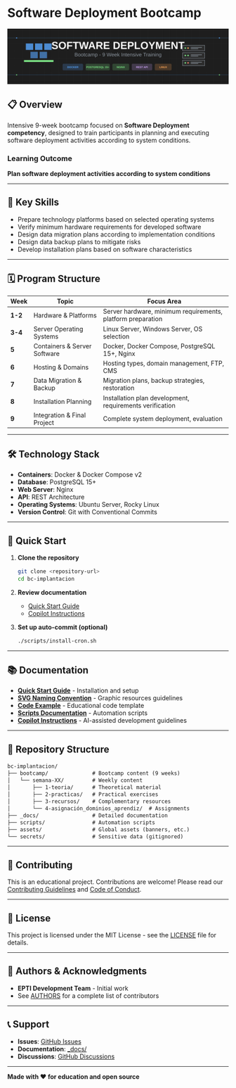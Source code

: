 # Software Deployment Bootcamp

![Banner](./assets/banner-bootcamp.svg)

## 📋 Overview

Intensive 9-week bootcamp focused on **Software Deployment competency**, designed to train participants in planning and executing software deployment activities according to system conditions.

### Learning Outcome

**Plan software deployment activities according to system conditions**

---

## 🎯 Key Skills

- Prepare technology platforms based on selected operating systems
- Verify minimum hardware requirements for developed software
- Design data migration plans according to implementation conditions
- Design data backup plans to mitigate risks
- Develop installation plans based on software characteristics

---

## 🗓️ Program Structure

| Week    | Topic                        | Focus Area                                                  |
| ------- | ---------------------------- | ----------------------------------------------------------- |
| **1-2** | Hardware & Platforms         | Server hardware, minimum requirements, platform preparation |
| **3-4** | Server Operating Systems     | Linux Server, Windows Server, OS selection                  |
| **5**   | Containers & Server Software | Docker, Docker Compose, PostgreSQL 15+, Nginx               |
| **6**   | Hosting & Domains            | Hosting types, domain management, FTP, CMS                  |
| **7**   | Data Migration & Backup      | Migration plans, backup strategies, restoration             |
| **8**   | Installation Planning        | Installation plan development, requirements verification    |
| **9**   | Integration & Final Project  | Complete system deployment, evaluation                      |

---

## 🛠️ Technology Stack

- **Containers**: Docker & Docker Compose v2
- **Database**: PostgreSQL 15+
- **Web Server**: Nginx
- **API**: REST Architecture
- **Operating Systems**: Ubuntu Server, Rocky Linux
- **Version Control**: Git with Conventional Commits

---

## 🚀 Quick Start

1. **Clone the repository**

   ```bash
   git clone <repository-url>
   cd bc-implantacion
   ```

2. **Review documentation**

   - [Quick Start Guide](./_docs/QUICK-START.md)
   - [Copilot Instructions](./.github/copilot-instructions.md)

3. **Set up auto-commit (optional)**
   ```bash
   ./scripts/install-cron.sh
   ```

---

## 📚 Documentation

- **[Quick Start Guide](./_docs/QUICK-START.md)** - Installation and setup
- **[SVG Naming Convention](./_docs/CAMBIOS-NOMENCLATURA-SVG.md)** - Graphic resources guidelines
- **[Code Example](./_docs/ejemplo-codigo-comentado.yml)** - Educational code template
- **[Scripts Documentation](./scripts/README.md)** - Automation scripts
- **[Copilot Instructions](./.github/copilot-instructions.md)** - AI-assisted development guidelines

---

## 📂 Repository Structure

```
bc-implantacion/
├── bootcamp/              # Bootcamp content (9 weeks)
│   └── semana-XX/         # Weekly content
│       ├── 1-teoria/      # Theoretical material
│       ├── 2-practicas/   # Practical exercises
│       ├── 3-recursos/    # Complementary resources
│       └── 4-asignación_dominios_aprendiz/  # Assignments
├── _docs/                 # Detailed documentation
├── scripts/               # Automation scripts
├── assets/                # Global assets (banners, etc.)
└── secrets/               # Sensitive data (gitignored)
```

---

## 🤝 Contributing

This is an educational project. Contributions are welcome! Please read our [Contributing Guidelines](./CONTRIBUTING.md) and [Code of Conduct](./CODE_OF_CONDUCT.md).

---

## 📄 License

This project is licensed under the MIT License - see the [LICENSE](./LICENSE) file for details.

---

## 👥 Authors & Acknowledgments

- **EPTI Development Team** - Initial work
- See [AUTHORS](./AUTHORS.md) for a complete list of contributors

---

## 📞 Support

- **Issues**: [GitHub Issues](../../issues)
- **Documentation**: [\_docs/](./_docs/)
- **Discussions**: [GitHub Discussions](../../discussions)

---

**Made with ❤️ for education and open source**
